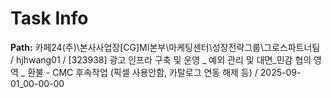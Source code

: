 # Task Info

**Path:** 카페24(주)\본사사업장\[CG]MI본부\마케팅센터\성장전략그룹\그로스파트너팀 / hjhwang01 / [323938] 광고 인프라 구축 및 운영 _ 예외 관리 및 대면_민감 협의 영역 _ 환불 - CMC 후속작업 (픽셀 사용안함, 카탈로그 연동 해제 등) / 2025-09-01_00-00-00


